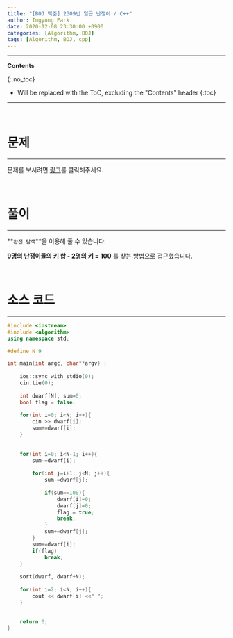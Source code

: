 ```yaml
---
title: "[BOJ 백준] 2309번 일곱 난쟁이 / C++"
author: Ingyung Park
date: 2020-12-08 23:30:00 +0900
categories: [Algorithm, BOJ]
tags: [Algorithm, BOJ, cpp]
---
```


---
**Contents**

{:.no_toc}

* Will be replaced with the ToC, excluding the "Contents" header
{:toc}
---

<br/>

# **문제**

---



문제를 보시려면 [링크](https://www.acmicpc.net/problem/2309)를 클릭해주세요. 

<br/>

# **풀이**

---

**`완전 탐색`**을 이용해 풀 수 있습니다.

**9명의 난쟁이들의 키 합 - 2명의 키 = 100** 를 찾는 방법으로 접근했습니다.



<br/>

# **소스 코드**

---

```c++
#include <iostream>
#include <algorithm>
using namespace std;

#define N 9

int main(int argc, char**argv) {
	
	ios::sync_with_stdio(0);
	cin.tie(0);
	
	int dwarf[N], sum=0;
	bool flag = false;
	
	for(int i=0; i<N; i++){
		cin >> dwarf[i];
		sum+=dwarf[i];
	}
	
	
	for(int i=0; i<N-1; i++){
		sum-=dwarf[i];
		
		for(int j=i+1; j<N; j++){
			sum-=dwarf[j];
			
			if(sum==100){
				dwarf[i]=0;
				dwarf[j]=0;
				flag = true;
				break;
			}
			sum+=dwarf[j];
		}
		sum+=dwarf[i];
		if(flag)
			break;
	}
	
	sort(dwarf, dwarf+N);
	
	for(int i=2; i<N; i++){
		cout << dwarf[i] <<" ";
	}
	
	
	return 0;
}
```

<br/>

